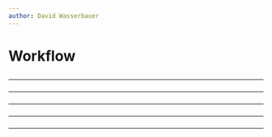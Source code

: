 ```yaml
---
author: David Wasserbauer
---
```


# Workflow


## 

### 
___

### 
___

### 
___


### 

___

 
### 
___